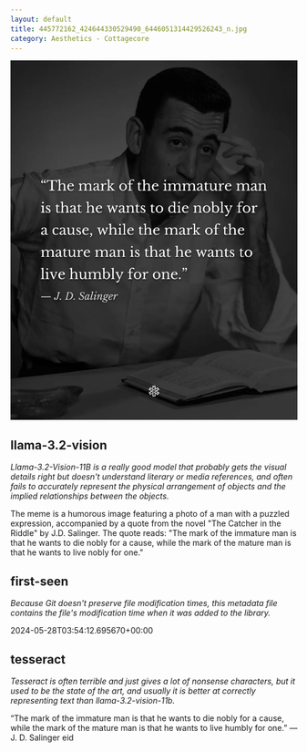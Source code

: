 ```yaml
---
layout: default
title: 445772162_424644330529490_6446051314429526243_n.jpg
category: Aesthetics - Cottagecore
---
```


<div markdown="0"><a href="445772162_424644330529490_6446051314429526243_n.jpg"><img class="photo" src="445772162_424644330529490_6446051314429526243_n.jpg" /></a>

<h2>llama-3.2-vision</h2>
<p><i>Llama-3.2-Vision-11B is a really good model that probably gets the visual details right but doesn't understand literary or media references, and often fails to accurately represent the physical arrangement of objects and the implied relationships between the objects.</i></p>
<p>The meme is a humorous image featuring a photo of a man with a puzzled expression, accompanied by a quote from the novel &quot;The Catcher in the Riddle&quot; by J.D. Salinger. The quote reads: &quot;The mark of the immature man is that he wants to die nobly for a cause, while the mark of the mature man is that he wants to live nobly for one.&quot;</p>

<h2>first-seen</h2>
<p><i>Because Git doesn't preserve file modification times, this metadata file contains the file's modification time when it was added to the library.</i></p>
<p>2024-05-28T03:54:12.695670+00:00</p>

<h2>tesseract</h2>
<p><i>Tesseract is often terrible and just gives a lot of nonsense characters, but it used to be the state of the art, and usually it is better at correctly representing text than llama-3.2-vision-11b.</i></p>
<p>“The mark of the immature man is that he wants to die nobly for a cause, while the mark of the mature man is that he wants to live humbly for one.” — J. D. Salinger  eid</p>

</div>


